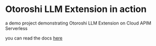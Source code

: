 # Otoroshi LLM Extension in action

a demo project demonstrating Otoroshi LLM Extension on Cloud APIM Serverless

you can read the docs [here](/docs/index.md)
